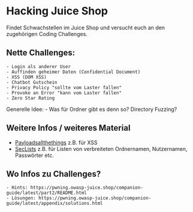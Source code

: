 # Hacking Juice Shop

Findet Schwachstellen im Juice Shop und versucht euch an den zugehörigen Coding Challenges.

## Nette Challenges:
	- Login als anderer User
	- Auffinden geheimer Daten (Confidential Document)
	- XSS (DOM XSS)
	- Chatbot Gutschein
	- Privacy Policy "sollte vom Laster fallen"
	- Provoke an Error "kann vom Laster fallen"
	- Zero Star Rating
Generelle Idee:
	- Was für Ordner gibt es denn so? Directory Fuzzing?
## Weitere Infos / weiteres Material
  - [Payloadsallthethings](https://github.com/swisskyrepo/PayloadsAllTheThings) z.B. für XSS
  - [SecLists](https://github.com/danielmiessler/SecLists) z.B. für Listen von verbreiteten Ordnernamen, Nutzernamen, Passwörter etc. 
## Wo Infos zu Challenges?
	- Hints: https://pwning.owasp-juice.shop/companion-guide/latest/part2/README.html
	- Lösungen: https://pwning.owasp-juice.shop/companion-guide/latest/appendix/solutions.html
